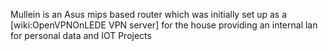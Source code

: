 Mullein is an Asus mips based router which was initially set up as a [wiki:OpenVPNOnLEDE VPN server] for the house providing an internal lan for personal data and IOT Projects